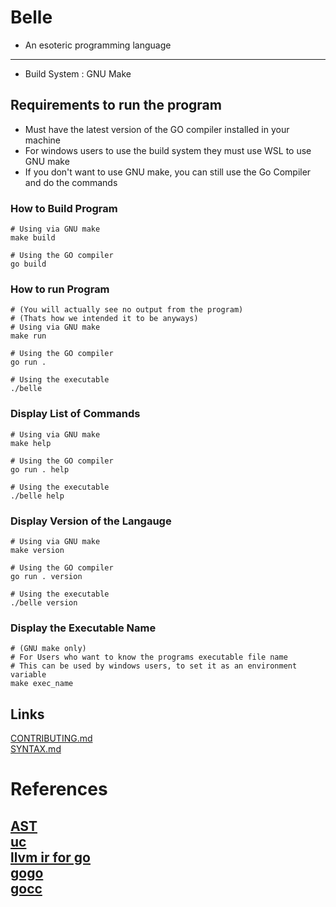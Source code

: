 # Belle
- An esoteric programming language

---
- Build System : GNU Make

## Requirements to run the program
- Must have the latest version of the GO compiler installed in your machine
- For windows users to use the build system they must use WSL to use GNU make
- If you don't want to use GNU make, you can still use the Go Compiler and do the commands

### How to Build Program
```
# Using via GNU make
make build

# Using the GO compiler
go build
```

### How to run Program
```
# (You will actually see no output from the program)
# (Thats how we intended it to be anyways)
# Using via GNU make
make run

# Using the GO compiler
go run .

# Using the executable
./belle
```

### Display List of Commands
```
# Using via GNU make
make help

# Using the GO compiler
go run . help

# Using the executable
./belle help
```

### Display Version of the Langauge
```
# Using via GNU make
make version

# Using the GO compiler
go run . version

# Using the executable 
./belle version
```

### Display the Executable Name
```
# (GNU make only)
# For Users who want to know the programs executable file name 
# This can be used by windows users, to set it as an environment variable
make exec_name
```
## Links
[CONTRIBUTING.md](https://github.com/KisuraWSP/simp_/blob/main/CONTRIBUTING.md)<br>
[SYNTAX.md](https://github.com/KisuraWSP/simp_/blob/main/SYNTAX.md)

# References
[AST](https://en.wikipedia.org/wiki/Abstract_syntax_tree)<br>
[uc](https://github.com/mewmew/uc)<br>
[llvm ir for go ](https://github.com/llir/llvm)<br>
[gogo](https://github.com/shivansh/gogo)<br>
[gocc](https://github.com/goccmack/gocc)<br>
---
